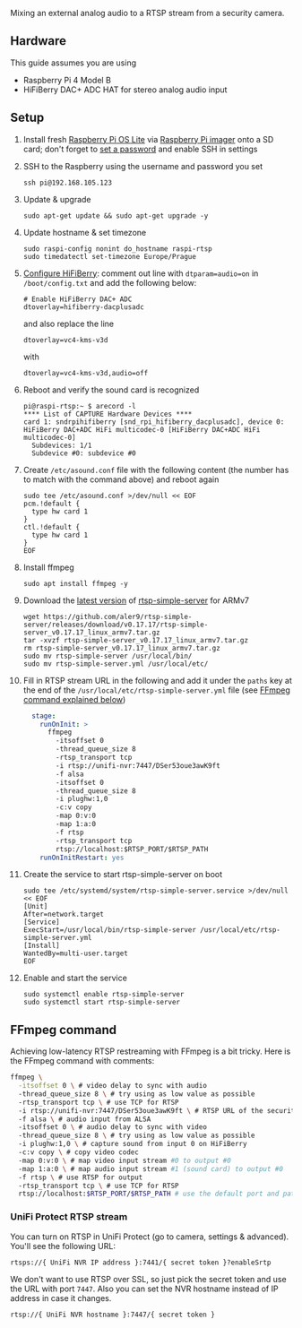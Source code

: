 Mixing an external analog audio to a RTSP stream from a security camera.

## Hardware

This guide assumes you are using

- Raspberry Pi 4 Model B
- HiFiBerry DAC+ ADC HAT for stereo analog audio input

## Setup

1. Install fresh [Raspberry Pi OS Lite](https://www.raspberrypi.com/software/operating-systems) via [Raspberry Pi imager](https://www.raspberrypi.com/software) onto a SD card; don't forget to [set a password](https://www.raspberrypi.com/news/raspberry-pi-bullseye-update-april-2022/) and enable SSH in settings

2. SSH to the Raspberry using the username and password you set

   ```shell
   ssh pi@192.168.105.123
   ```

3. Update & upgrade

   ```shell
   sudo apt-get update && sudo apt-get upgrade -y
   ```

4. Update hostname & set timezone

   ```shell
   sudo raspi-config nonint do_hostname raspi-rtsp
   sudo timedatectl set-timezone Europe/Prague
   ```

5. [Configure HiFiBerry](https://www.hifiberry.com/docs/software/configuring-linux-3-18-x): comment out line with `dtparam=audio=on` in `/boot/config.txt` and add the following below:

   ```
   # Enable HiFiBerry DAC+ ADC
   dtoverlay=hifiberry-dacplusadc
   ```
   
   and also replace the line
   
   ```
   dtoverlay=vc4-kms-v3d
   ```
   
   with 
   
   ```
   dtoverlay=vc4-kms-v3d,audio=off
   ```

6. Reboot and verify the sound card is recognized

   ```shell
   pi@raspi-rtsp:~ $ arecord -l
   **** List of CAPTURE Hardware Devices ****
   card 1: sndrpihifiberry [snd_rpi_hifiberry_dacplusadc], device 0: HiFiBerry DAC+ADC HiFi multicodec-0 [HiFiBerry DAC+ADC HiFi multicodec-0]
     Subdevices: 1/1
     Subdevice #0: subdevice #0
   ```

7. Create `/etc/asound.conf` file with the following content (the number has to match with the command above) and reboot again

    ```shell
    sudo tee /etc/asound.conf >/dev/null << EOF
    pcm.!default {
      type hw card 1
    }
    ctl.!default {
      type hw card 1
    }
    EOF
    ```

8. Install ffmpeg

    ```shell
    sudo apt install ffmpeg -y
    ```

9. Download the [latest version](https://github.com/aler9/rtsp-simple-server/releases) of [rtsp-simple-server](https://github.com/aler9/rtsp-simple-server) for ARMv7
    
    ```shell
    wget https://github.com/aler9/rtsp-simple-server/releases/download/v0.17.17/rtsp-simple-server_v0.17.17_linux_armv7.tar.gz
    tar -xvzf rtsp-simple-server_v0.17.17_linux_armv7.tar.gz
    rm rtsp-simple-server_v0.17.17_linux_armv7.tar.gz
    sudo mv rtsp-simple-server /usr/local/bin/
    sudo mv rtsp-simple-server.yml /usr/local/etc/
    ```

10. Fill in RTSP stream URL in the following and add it under the `paths` key at the end of the `/usr/local/etc/rtsp-simple-server.yml` file (see [FFmpeg command explained below](#ffmpeg-command))

    ```yaml
      stage:
        runOnInit: >
          ffmpeg
            -itsoffset 0
            -thread_queue_size 8
            -rtsp_transport tcp
            -i rtsp://unifi-nvr:7447/DSer53oue3awK9ft 
            -f alsa
            -itsoffset 0
            -thread_queue_size 8
            -i plughw:1,0
            -c:v copy
            -map 0:v:0
            -map 1:a:0
            -f rtsp
            -rtsp_transport tcp
            rtsp://localhost:$RTSP_PORT/$RTSP_PATH
        runOnInitRestart: yes
     ```

11. Create the service to start rtsp-simple-server on boot

    ```shell
    sudo tee /etc/systemd/system/rtsp-simple-server.service >/dev/null << EOF
    [Unit]
    After=network.target
    [Service]
    ExecStart=/usr/local/bin/rtsp-simple-server /usr/local/etc/rtsp-simple-server.yml
    [Install]
    WantedBy=multi-user.target
    EOF
    ```

12. Enable and start the service

    ```shell
    sudo systemctl enable rtsp-simple-server
    sudo systemctl start rtsp-simple-server
    ```

## FFmpeg command

Achieving low-latency RTSP restreaming with FFmpeg is a bit tricky. Here is the FFmpeg command with comments:

```bash
ffmpeg \
  -itsoffset 0 \ # video delay to sync with audio
  -thread_queue_size 8 \ # try using as low value as possible
  -rtsp_transport tcp \ # use TCP for RTSP
  -i rtsp://unifi-nvr:7447/DSer53oue3awK9ft \ # RTSP URL of the security camera (see below)
  -f alsa \ # audio input from ALSA
  -itsoffset 0 \ # audio delay to sync with video
  -thread_queue_size 8 \ # try using as low value as possible
  -i plughw:1,0 \ # capture sound from input 0 on HiFiBerry
  -c:v copy \ # copy video codec
  -map 0:v:0 \ # map video input stream #0 to output #0
  -map 1:a:0 \ # map audio input stream #1 (sound card) to output #0
  -f rtsp \ # use RTSP for output
  -rtsp_transport tcp \ # use TCP for RTSP
  rtsp://localhost:$RTSP_PORT/$RTSP_PATH # use the default port and path defined as YAML key
```

### UniFi Protect RTSP stream

You can turn on RTSP in UniFi Protect (go to camera, settings & advanced). You'll see the following URL:

```
rtsps://{ UniFi NVR IP address }:7441/{ secret token }?enableSrtp
```

We don't want to use RTSP over SSL, so just pick the secret token and use the URL with port `7447`. Also you can set the NVR hostname instead of IP address in case it changes.

```
rtsp://{ UniFi NVR hostname }:7447/{ secret token }
```
